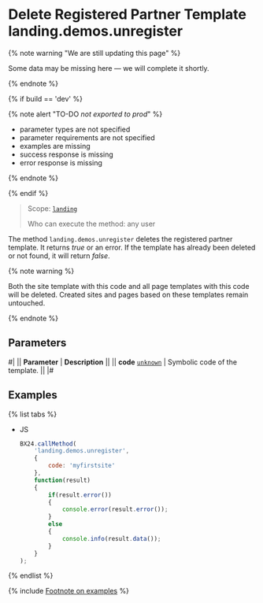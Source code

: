 # Delete Registered Partner Template landing.demos.unregister

{% note warning "We are still updating this page" %}

Some data may be missing here — we will complete it shortly.

{% endnote %}

{% if build == 'dev' %}

{% note alert "TO-DO _not exported to prod_" %}

- parameter types are not specified
- parameter requirements are not specified
- examples are missing
- success response is missing
- error response is missing

{% endnote %}

{% endif %}

> Scope: [`landing`](../../scopes/permissions.md)
>
> Who can execute the method: any user

The method `landing.demos.unregister` deletes the registered partner template. It returns *true* or an error. If the template has already been deleted or not found, it will return *false*.

{% note warning %}

Both the site template with this code and all page templates with this code will be deleted. Created sites and pages based on these templates remain untouched.

{% endnote %}

## Parameters

#|
|| **Parameter** | **Description** ||
|| **code**
[`unknown`](../../data-types.md) | Symbolic code of the template. ||
|#

## Examples

{% list tabs %}

- JS

    ```js
    BX24.callMethod(
        'landing.demos.unregister',
        {
            code: 'myfirstsite'
        },
        function(result)
        {
            if(result.error())
            {
                console.error(result.error());
            }
            else
            {
                console.info(result.data());
            }
        }
    );
    ```

{% endlist %}

{% include [Footnote on examples](../../../_includes/examples.md) %}